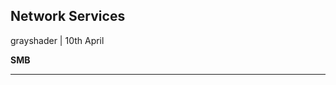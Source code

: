 ## Network Services


grayshader | 10th April


**SMB**

------------------------------------------

